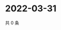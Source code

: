 # 2022-03-31

共 0 条

<!-- BEGIN WEIBO -->
<!-- 最后更新时间 Thu Mar 31 2022 18:15:04 GMT+0800 (China Standard Time) -->

<!-- END WEIBO -->
